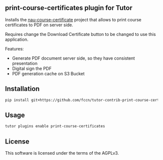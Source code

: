 print-course-certificates plugin for Tutor
---------------

Installs the [nau-course-certificate](https://github.com/fccn/nau-course-certificate/) project that allows to print course certificates to PDF on server side.

Requires change the Download Certificate button to be changed to use this application.

Features:
- Generate PDF document server side, so they have consistent presentation
- Digital sign the PDF
- PDF generation cache on S3 Bucket

## Installation

```bash
pip install git+https://github.com/fccn/tutor-contrib-print-course-certificates@v18.0.0
```

## Usage

```bash
tutor plugins enable print-course-certificates
```

## License

This software is licensed under the terms of the AGPLv3.